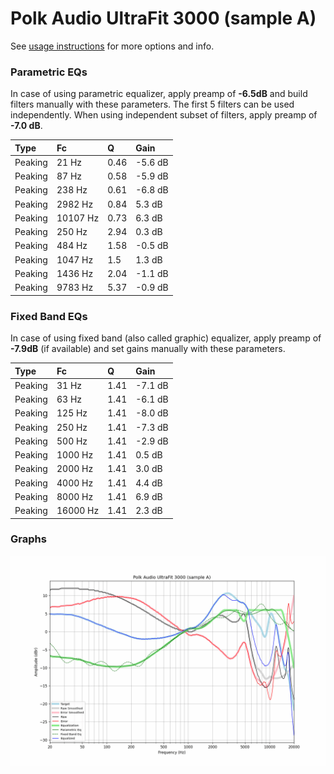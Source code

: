 # Polk Audio UltraFit 3000 (sample A)
See [usage instructions](https://github.com/jaakkopasanen/AutoEq#usage) for more options and info.

### Parametric EQs
In case of using parametric equalizer, apply preamp of **-6.5dB** and build filters manually
with these parameters. The first 5 filters can be used independently.
When using independent subset of filters, apply preamp of **-7.0 dB**.

| Type    | Fc       |    Q | Gain    |
|:--------|:---------|:-----|:--------|
| Peaking | 21 Hz    | 0.46 | -5.6 dB |
| Peaking | 87 Hz    | 0.58 | -5.9 dB |
| Peaking | 238 Hz   | 0.61 | -6.8 dB |
| Peaking | 2982 Hz  | 0.84 | 5.3 dB  |
| Peaking | 10107 Hz | 0.73 | 6.3 dB  |
| Peaking | 250 Hz   | 2.94 | 0.3 dB  |
| Peaking | 484 Hz   | 1.58 | -0.5 dB |
| Peaking | 1047 Hz  | 1.5  | 1.3 dB  |
| Peaking | 1436 Hz  | 2.04 | -1.1 dB |
| Peaking | 9783 Hz  | 5.37 | -0.9 dB |

### Fixed Band EQs
In case of using fixed band (also called graphic) equalizer, apply preamp of **-7.9dB**
(if available) and set gains manually with these parameters.

| Type    | Fc       |    Q | Gain    |
|:--------|:---------|:-----|:--------|
| Peaking | 31 Hz    | 1.41 | -7.1 dB |
| Peaking | 63 Hz    | 1.41 | -6.1 dB |
| Peaking | 125 Hz   | 1.41 | -8.0 dB |
| Peaking | 250 Hz   | 1.41 | -7.3 dB |
| Peaking | 500 Hz   | 1.41 | -2.9 dB |
| Peaking | 1000 Hz  | 1.41 | 0.5 dB  |
| Peaking | 2000 Hz  | 1.41 | 3.0 dB  |
| Peaking | 4000 Hz  | 1.41 | 4.4 dB  |
| Peaking | 8000 Hz  | 1.41 | 6.9 dB  |
| Peaking | 16000 Hz | 1.41 | 2.3 dB  |

### Graphs
![](./Polk%20Audio%20UltraFit%203000%20(sample%20A).png)